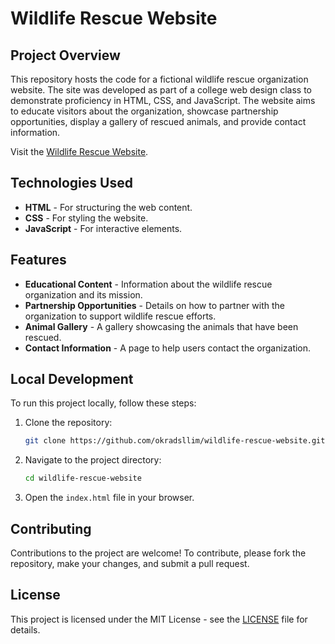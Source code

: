 # Wildlife Rescue Website

## Project Overview

This repository hosts the code for a fictional wildlife rescue organization website. The site was developed as part of a college web design class to demonstrate proficiency in HTML, CSS, and JavaScript. The website aims to educate visitors about the organization, showcase partnership opportunities, display a gallery of rescued animals, and provide contact information.

Visit the [Wildlife Rescue Website](https://okradsllim.github.io/wildlife-rescue-website/).

## Technologies Used

- **HTML** - For structuring the web content.
- **CSS** - For styling the website.
- **JavaScript** - For interactive elements.

## Features

- **Educational Content** - Information about the wildlife rescue organization and its mission.
- **Partnership Opportunities** - Details on how to partner with the organization to support wildlife rescue efforts.
- **Animal Gallery** - A gallery showcasing the animals that have been rescued.
- **Contact Information** - A page to help users contact the organization.

## Local Development

To run this project locally, follow these steps:

1. Clone the repository:
   ```bash
   git clone https://github.com/okradsllim/wildlife-rescue-website.git
2. Navigate to the project directory:
   ```bash
   cd wildlife-rescue-website
   ```
3. Open the `index.html` file in your browser.

## Contributing

Contributions to the project are welcome! To contribute, please fork the repository, make your changes, and submit a pull request.

## License

This project is licensed under the MIT License - see the [LICENSE](LICENSE) file for details.
```
